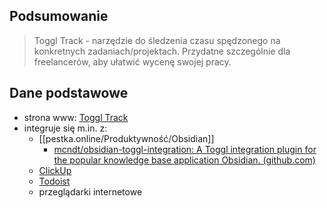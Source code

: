 ## Podsumowanie
> Toggl Track - narzędzie do śledzenia czasu spędzonego na konkretnych zadaniach/projektach. Przydatne szczególnie dla freelancerów, aby ułatwić wycenę swojej pracy.

## Dane podstawowe
- strona www: [Toggl Track](https://track.toggl.com/timer)
- integruje się m.in. z:
	- [[pestka.online/Produktywność/Obsidian]]
		- [mcndt/obsidian-toggl-integration: A Toggl integration plugin for the popular knowledge base application Obsidian. (github.com)](https://github.com/mcndt/obsidian-toggl-integration)
	- [ClickUp](https://clickup.com/)
	- [Todoist](https://todoist.com/)
	- przeglądarki internetowe
